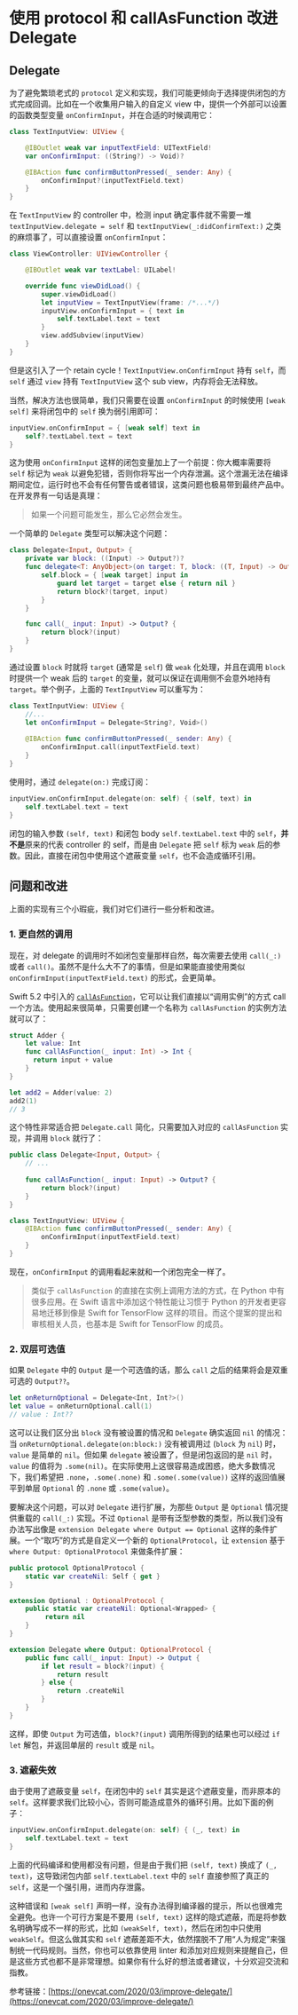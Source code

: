 # 使用 protocol 和 callAsFunction 改进 Delegate

## Delegate 

为了避免繁琐老式的 `protocol` 定义和实现，我们可能更倾向于选择提供闭包的方式完成回调。比如在一个收集用户输入的自定义 view 中，提供一个外部可以设置的函数类型变量 `onConfirmInput`，并在合适的时候调用它：

```swift
class TextInputView: UIView {

    @IBOutlet weak var inputTextField: UITextField!
    var onConfirmInput: ((String?) -> Void)?

    @IBAction func confirmButtonPressed(_ sender: Any) {
        onConfirmInput?(inputTextField.text)
    }
}
```

在 `TextInputView` 的 controller 中，检测 input 确定事件就不需要一堆 `textInputView.delegate = self` 和 `textInputView(_:didConfirmText:)` 之类 的麻烦事了，可以直接设置 `onConfirmInput`：

```swift
class ViewController: UIViewController {

    @IBOutlet weak var textLabel: UILabel!

    override func viewDidLoad() {
        super.viewDidLoad()
        let inputView = TextInputView(frame: /*...*/)
        inputView.onConfirmInput = { text in 
            self.textLabel.text = text
        }
        view.addSubview(inputView)
    }
}
```

但是这引入了一个 retain cycle！`TextInputView.onConfirmInput` 持有 `self`，而 `self` 通过 `view` 持有 `TextInputView` 这个 sub view，内存将会无法释放。

当然，解决方法也很简单，我们只需要在设置 `onConfirmInput` 的时候使用 `[weak self]` 来将闭包中的 `self` 换为弱引用即可：

```swift
inputView.onConfirmInput = { [weak self] text in
    self?.textLabel.text = text
}
```

这为使用 `onConfirmInput` 这样的闭包变量加上了一个前提：你大概率需要将 `self` 标记为 `weak` 以避免犯错，否则你将写出一个内存泄漏。这个泄漏无法在编译期间定位，运行时也不会有任何警告或者错误，这类问题也极易带到最终产品中。在开发界有一句话是真理：

> 如果一个问题可能发生，那么它必然会发生。

一个简单的 `Delegate` 类型可以解决这个问题：

```swift
class Delegate<Input, Output> {
    private var block: ((Input) -> Output?)?
    func delegate<T: AnyObject>(on target: T, block: ((T, Input) -> Output)?) {
        self.block = { [weak target] input in
            guard let target = target else { return nil }
            return block?(target, input)
        }
    }

    func call(_ input: Input) -> Output? {
        return block?(input)
    }
}
```

通过设置 `block` 时就将 `target` (通常是 `self`) 做 `weak` 化处理，并且在调用 `block` 时提供一个 weak 后的 `target` 的变量，就可以保证在调用侧不会意外地持有 `target`。举个例子，上面的 `TextInputView` 可以重写为：

```swift
class TextInputView: UIView {
    //...
    let onConfirmInput = Delegate<String?, Void>()
    
    @IBAction func confirmButtonPressed(_ sender: Any) {
        onConfirmInput.call(inputTextField.text)
    }
}
```

使用时，通过 `delegate(on:)` 完成订阅：

```swift
inputView.onConfirmInput.delegate(on: self) { (self, text) in
    self.textLabel.text = text
}
```

闭包的输入参数 `(self, text)` 和闭包 body `self.textLabel.text` 中的 `self`，**并不是**原来的代表 controller 的 self，而是由 `Delegate` 把 `self` 标为 `weak` 后的参数。因此，直接在闭包中使用这个遮蔽变量 `self`，也不会造成循环引用。

## 问题和改进

上面的实现有三个小瑕疵，我们对它们进行一些分析和改进。

### 1. 更自然的调用

现在，对 delegate 的调用时不如闭包变量那样自然，每次需要去使用 `call(_:)` 或者 `call()`。虽然不是什么大不了的事情，但是如果能直接使用类似 `onConfirmInput(inputTextField.text)` 的形式，会更简单。

Swift 5.2 中引入的 [`callAsFunction`](https://github.com/apple/swift-evolution/blob/master/proposals/0253-callable.md)，它可以让我们直接以“调用实例”的方式 call 一个方法。使用起来很简单，只需要创建一个名称为 `callAsFunction` 的实例方法就可以了：

```swift
struct Adder {
    let value: Int
    func callAsFunction(_ input: Int) -> Int {
      return input + value
    }
}

let add2 = Adder(value: 2)
add2(1)
// 3
```

这个特性非常适合把 `Delegate.call` 简化，只需要加入对应的 `callAsFunction` 实现，并调用 `block` 就行了：

```swift
public class Delegate<Input, Output> {
    // ...
    
    func callAsFunction(_ input: Input) -> Output? {
        return block?(input)
    }
}

class TextInputView: UIView {
    @IBAction func confirmButtonPressed(_ sender: Any) {
        onConfirmInput(inputTextField.text)
    }
}
```

现在，`onConfirmInput` 的调用看起来就和一个闭包完全一样了。

> 类似于 `callAsFunction` 的直接在实例上调用方法的方式，在 Python 中有很多应用。在 Swift 语言中添加这个特性能让习惯于 Python 的开发者更容易地迁移到像是 Swift for TensorFlow 这样的项目。而这个提案的提出和审核相关人员，也基本是 Swift for TensorFlow 的成员。

### 2. 双层可选值

如果 `Delegate` 中的 `Output` 是一个可选值的话，那么 `call` 之后的结果将会是双重可选的 `Output??`。

```swift
let onReturnOptional = Delegate<Int, Int?>()
let value = onReturnOptional.call(1)
// value : Int??
```

这可以让我们区分出 `block` 没有被设置的情况和 `Delegate` 确实返回 `nil` 的情况：当 `onReturnOptional.delegate(on:block:)` 没有被调用过 (`block` 为 `nil`) 时，`value` 是简单的 `nil`。但如果 `delegate` 被设置了，但是闭包返回的是 `nil` 时，`value` 的值将为 `.some(nil)`。在实际使用上这很容易造成困惑，绝大多数情况下，我们希望把 `.none`，`.some(.none)` 和 `.some(.some(value))` 这样的返回值展平到单层 `Optional` 的 `.none` 或 `.some(value)`。

要解决这个问题，可以对 `Delegate` 进行扩展，为那些 `Output` 是 `Optional` 情况提供重载的 `call(_:)` 实现。不过 `Optional` 是带有泛型参数的类型，所以我们没有办法写出像是 `extension Delegate where Output == Optional` 这样的条件扩展。一个“取巧”的方式是自定义一个新的 `OptionalProtocol`，让 `extension` 基于 `where Output: OptionalProtocol` 来做条件扩展：

```swift
public protocol OptionalProtocol {
    static var createNil: Self { get }
}

extension Optional : OptionalProtocol {
    public static var createNil: Optional<Wrapped> {
         return nil
    }
}

extension Delegate where Output: OptionalProtocol {
    public func call(_ input: Input) -> Output {
        if let result = block?(input) {
            return result
        } else {
            return .createNil
        }
    }
}
```

这样，即使 `Output` 为可选值，`block?(input)` 调用所得到的结果也可以经过 `if let` 解包，并返回单层的 `result` 或是 `nil`。

### 3. 遮蔽失效

由于使用了遮蔽变量 `self`，在闭包中的 `self` 其实是这个遮蔽变量，而非原本的 `self`。这样要求我们比较小心，否则可能造成意外的循环引用。比如下面的例子：

```swift
inputView.onConfirmInput.delegate(on: self) { (_, text) in
    self.textLabel.text = text
}
```

上面的代码编译和使用都没有问题，但是由于我们把 `(self, text)` 换成了 `(_, text)`，这导致闭包内部 `self.textLabel.text` 中的 `self` 直接参照了真正的 `self`，这是一个强引用，进而内存泄露。

这种错误和 `[weak self]` 声明一样，没有办法得到编译器的提示，所以也很难完全避免。也许一个可行方案是不要用 `(self, text)` 这样的隐式遮蔽，而是将参数名明确写成不一样的形式，比如 `(weakSelf, text)`，然后在闭包中只使用 `weakSelf`。但这么做其实和 `self` 遮蔽差距不大，依然摆脱不了用“人为规定”来强制统一代码规则。当然，你也可以依靠使用 linter 和添加对应规则来提醒自己，但是这些方式也都不是非常理想。如果你有什么好的想法或者建议，十分欢迎交流和指教。



参考链接：[https://onevcat.com/2020/03/improve-delegate/](https://onevcat.com/2020/03/improve-delegate/)
